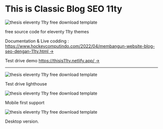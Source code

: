 # This is Classic Blog SEO 11ty

![thesis eleventy 11ty free download template](https://blogger.googleusercontent.com/img/b/R29vZ2xl/AVvXsEgEKVCc25gwFn-4XdEfeGiQSIw_YjXFT2e4T5ROFxqBahfUE2nYB3ji9CfN58CwwTg9sEDpn8k76_6Ano3HprkFUmOn3qoyQuJa2q-rRSOkx0YoIIwyg4GFpGHQLx5qqxcbEu1mnoYe5MDQ5T1hUj-HwXVpheZZ4qHFdXpVV9o9YosefkCnQRPKLH8w0A/s1920/free%20seo%20blog%20template%20thesis%20(2).jpg)

free source code for eleventy 11ty themes

Documentation & Live codding : [https://www.hockeycomputindo.com/2022/04/membangun-website-blog-seo-dengan-11ty.html →](https://www.hockeycomputindo.com/2022/04/membangun-website-blog-seo-dengan-11ty.html)

Test drive demo [https://thisis11ty.netlify.app/ →](https://thisis11ty.netlify.app/)

----------------------------

![thesis eleventy 11ty free download template](https://blogger.googleusercontent.com/img/b/R29vZ2xl/AVvXsEiwbnwiGrT3DZIvqdHUUx9cuJjcO6xlO6dPAXxxDn83O7d5BLeTbDFV9o_L5tjFH8ADn8m6SiXHFxdbUtvMRVW-Gi-ie83YyXWt9ZCGXra_s7H8damhrze7gYkagX2ZXS-AuYKvJ-y5B1WNKKcyMNXLv0AXxOnzz-Z6qvmfKdnAYxu7JFKvwEfiVk1l_A/s1349/thesis%20web%20template%20free%20download%20source%20code%20gratis%20(2).png)

Test drive lighthouse

![thesis eleventy 11ty free download template](https://blogger.googleusercontent.com/img/b/R29vZ2xl/AVvXsEj77YM_dTI8vIUCLrTYynuqAy7w9LhvfOKlBDifbFlMjVIwluPLrMvmr8kMWBS-w-vcx5YgnPF7HX2_U3wmYMXH3AgAr2jlUTqraW5UtuDClfY-yEYie6_lfuZmIyCZMDnDP2hoDX1QuPZyPScSo5mT23ol35WD2_ZnRLC5VF1kV5xgMFexOSzaxMgBig/s1920/free%20seo%20blog%20template%20thesis%20(1).jpg)

Mobile first support


![thesis eleventy 11ty free download template](https://blogger.googleusercontent.com/img/b/R29vZ2xl/AVvXsEjFJhfeum4HyixVYMQG-Eup2ZaXwDVDOLyPR04JChTwoAr8he9KMg7bkpO-Czi6CzI7aiao7jO7RAbQ0HTVRjBhwXh62vQpb9A6MBXzxhPoupJnfKsD17U2i5nNVHXcpra-b65T85A5lkPRrjsbH15_SKIefkVQj4fSee_qwzBLH83IvXwjimRJBxxG5A/s1349/thesis%20web%20template%20free%20download%20source%20code%20gratis%20(1).png)

Desktop version.

